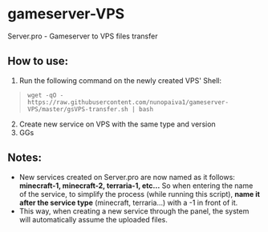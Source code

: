 # gameserver-VPS
Server.pro - Gameserver to VPS files transfer

## How to use:
1. Run the following command on the newly created VPS' Shell:
> `wget -qO - https://raw.githubusercontent.com/nunopaiva1/gameserver-VPS/master/gsVPS-transfer.sh | bash `
2. Create new service on VPS with the same type and version
3. GGs

## Notes:
* New services created on Server.pro are now named as it follows: **minecraft-1, minecraft-2, terraria-1, etc...** So when entering the name of the service, to simplify the process (while running this script), **name it after the service type** (minecraft, terraria...) with a -1 in front of it. 
* This way, when creating a new service through the panel, the system will automatically assume the uploaded files.
